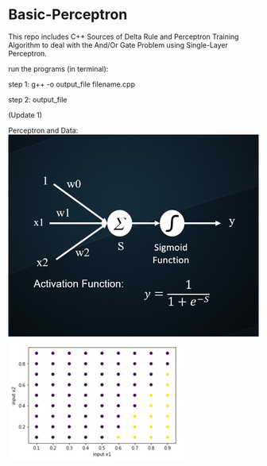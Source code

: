 # Basic-Perceptron
This repo includes C++ Sources of Delta Rule and Perceptron Training Algorithm to deal with the And/Or Gate Problem using Single-Layer Perceptron.

run the programs (in terminal):

step 1: g++ -o output_file filename.cpp

step 2: output_file

(Update 1)

Perceptron and Data:
![picture](added_w0_perceptron.png)
![picture](data.png)
